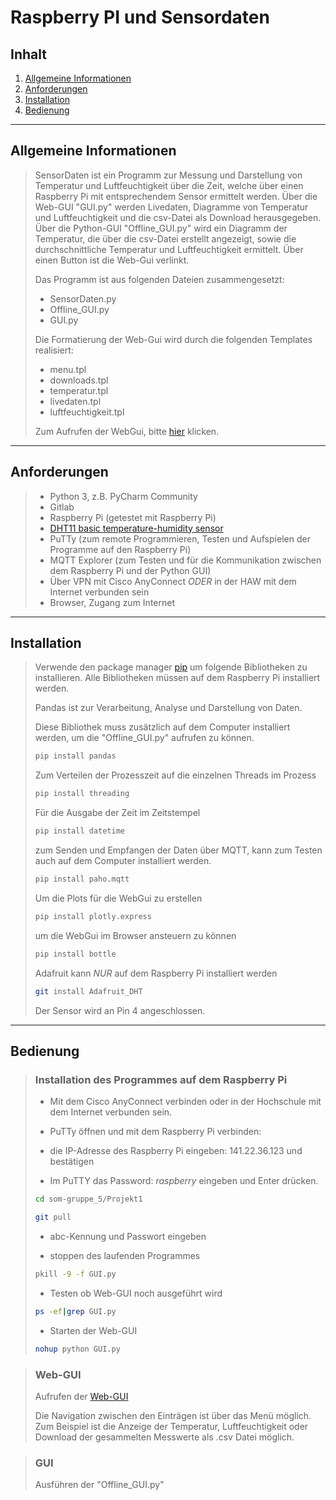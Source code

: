 # Raspberry PI und Sensordaten

## Inhalt
1. [Allgemeine Informationen](#allgemeine-informationen)
2. [Anforderungen](#anforderungen)
3. [Installation](#installation)
4. [Bedienung](#bedienung)

***
## Allgemeine Informationen 
>SensorDaten ist ein Programm zur Messung und Darstellung von Temperatur und Luftfeuchtigkeit über die Zeit, welche über 
einen Raspberry Pi mit entsprechendem Sensor ermittelt werden.
Über die Web-GUI "GUI.py" werden Livedaten, Diagramme von Temperatur und Luftfeuchtigkeit und die csv-Datei als Download herausgegeben. 
Über die Python-GUI "Offline_GUI.py" wird ein Diagramm der Temperatur, die über die csv-Datei erstellt angezeigt,
sowie die durchschnittliche Temperatur und Luftfeuchtigkeit ermittelt. Über einen Button ist die Web-Gui verlinkt.
>
>Das Programm ist aus folgenden Dateien zusammengesetzt:
>* SensorDaten.py
>* Offline_GUI.py
>* GUI.py
>
>Die Formatierung der Web-Gui wird durch die folgenden Templates realisiert:
>* menu.tpl
>* downloads.tpl
>* temperatur.tpl
>* livedaten.tpl
>* luftfeuchtigkeit.tpl
>
>Zum Aufrufen der WebGui, bitte [hier](http://141.22.36.123:8080/) klicken.
***

## Anforderungen
>
>* Python 3, z.B. PyCharm Community
>* Gitlab
>* Raspberry Pi (getestet mit Raspberry Pi)
>* [DHT11 basic temperature-humidity sensor](https://www.adafruit.com/product/386)
>* PuTTy (zum remote Programmieren, Testen und Aufspielen der Programme auf den Raspberry Pi) 
>* MQTT Explorer (zum Testen und für die Kommunikation zwischen dem Raspberry Pi und der Python GUI)
>* Über VPN mit Cisco AnyConnect _ODER_ in der HAW mit dem  Internet verbunden sein
>* Browser, Zugang zum Internet

***

## Installation

>Verwende den package manager [pip](https://pip.pypa.io/en/stable/) um folgende Bibliotheken zu installieren.
Alle Bibliotheken müssen auf dem Raspberry Pi installiert werden.
>
>Pandas ist zur Verarbeitung, Analyse und Darstellung von Daten.
>
>Diese Bibliothek muss zusätzlich auf dem Computer installiert werden, um die "Offline_GUI.py" aufrufen zu können.
>```bash
>pip install pandas
>```
>Zum Verteilen der Prozesszeit auf die einzelnen Threads im Prozess
>```bash
>pip install threading
>```
>Für die Ausgabe der Zeit im Zeitstempel
>```bash
>pip install datetime
>```
>zum Senden und Empfangen der Daten über MQTT, kann zum Testen auch auf dem Computer installiert werden.
>```bash
>pip install paho.mqtt
>```
>Um die Plots für die WebGui zu erstellen
>```bash
>pip install plotly.express
>```
>um die WebGui im Browser ansteuern zu können
>```bash
>pip install bottle
>```
>Adafruit kann _NUR_ auf dem Raspberry Pi installiert werden
>```bash
>git install Adafruit_DHT
>```
>
>Der Sensor wird an Pin 4 angeschlossen.

***
## Bedienung
> ### Installation des Programmes auf dem Raspberry Pi
>* Mit dem Cisco AnyConnect verbinden oder in der Hochschule mit dem Internet verbunden sein.
>* PuTTy öffnen und mit dem Raspberry Pi verbinden:
>
>* die IP-Adresse des Raspberry Pi eingeben: 141.22.36.123 und bestätigen
>
>* Im PuTTY das Password: _raspberry_ eingeben und Enter drücken.
>
>
>```bash
>cd som-gruppe_5/Projekt1
>```
>```bash
>git pull
>```
>* abc-Kennung und Passwort eingeben
>
>* stoppen des laufenden Programmes
>```bash
>pkill -9 -f GUI.py
>```
>* Testen ob Web-GUI noch ausgeführt wird
>```bash
>ps -ef|grep GUI.py
>```
>* Starten der Web-GUI
>```bash
>nohup python GUI.py
>```

> ### Web-GUI
> 
>Aufrufen der [Web-GUI](http://141.22.36.123:8080/)
> 
> Die Navigation zwischen den Einträgen ist über das Menü möglich.
> Zum Beispiel ist die Anzeige der Temperatur, Luftfeuchtigkeit oder Download der gesammelten Messwerte als .csv Datei möglich.

> ### GUI
> Ausführen der "Offline_GUI.py"